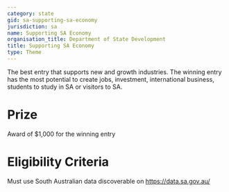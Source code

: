 ```yaml
---
category: state
gid: sa-supporting-sa-economy
jurisdiction: sa
name: Supporting SA Economy
organisation_title: Department of State Development
title: Supporting SA Economy
type: Theme
---
```


The best entry that supports new and growth industries. The winning entry has the most potential to create jobs, investment, international business, students to study in SA or visitors to SA.

# Prize
Award of $1,000 for the winning entry

# Eligibility Criteria
Must use South Australian data discoverable on https://data.sa.gov.au/